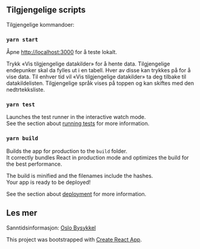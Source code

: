 
## Tilgjengelige scripts

Tilgjengelige kommandoer:

### `yarn start`

Åpne [http://localhost:3000](http://localhost:3000) for å teste lokalt.

Trykk «Vis tilgjengelige datakilder» for å hente data.
Tilgjengelige endepunker skal da fylles ut i en tabell. Hver av disse kan trykkes på for å vise data.
Til enhver tid vil «Vis tilgjengelige datakilder» ta deg tilbake til datakildelisten.
Tilgjengelige språk vises på toppen og kan skiftes med den nedtrtekksliste.

### `yarn test`

Launches the test runner in the interactive watch mode.<br />
See the section about [running tests](https://facebook.github.io/create-react-app/docs/running-tests) for more information.

### `yarn build`

Builds the app for production to the `build` folder.<br />
It correctly bundles React in production mode and optimizes the build for the best performance.

The build is minified and the filenames include the hashes.<br />
Your app is ready to be deployed!

See the section about [deployment](https://facebook.github.io/create-react-app/docs/deployment) for more information.

## Les mer

Sanntidsinformasjon: [Oslo Bysykkel](https://oslobysykkel.no/apne-data/sanntid)

This project was bootstrapped with [Create React App](https://github.com/facebook/create-react-app).
